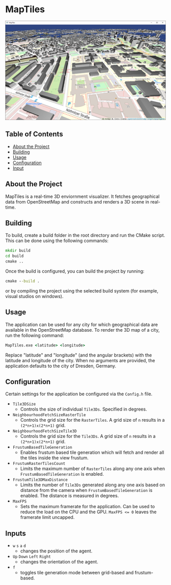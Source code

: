 # MapTiles
![Example Image](maptiles_screenshot.png)

## Table of Contents
- [About the Project](#about-the-project)
- [Building](#building)
- [Usage](#usage)
- [Configuration](#configuration)
- [Input](#input)

## About the Project
MapTiles is a real-time 3D enviornment visualizer. It fetches geographical data from OpenStreetMap and constructs and renders a 3D scene in real-time.

## Building
To build, create a build folder in the root directory and run the CMake script. This can be done using the following commands:
```cmd
mkdir build
cd build
cmake ..
```
Once the build is configured, you can build the project by running:
```cmd
cmake --build .
```
or by compiling the project using the selected build system (for example, visual studios on windows).

## Usage
The application can be used for any city for which geographical data are available in the OpenStreetMap database. To render the 3D map of a city, run the following command:
```cmd
MapTiles.exe <latitude> <longitude>
```
Replace "latitude" and "longitude" (and the angular brackets) with the latitude and longitude of the city. When no arguments are provided, the application defaults to the city of Dresden, Germany.

## Configuration
Certain settings for the application be configured via the `Config.h` file.
* `Tile3DSize`
  * Controls the size of individual `Tile3Ds`. Specified in degrees.
* `NeighbourhoodFetchSizeRasterTile`
  * Controls the grid size for the `RasterTiles`. A grid size of `n` results in a `(2*n+1)x(2*n+1)` grid.
* `NeighbourhoodFetchSizeTile3D`
  * Controls the grid size for the `Tile3Ds`. A grid size of `n` results in a `(2*n+1)x(2*n+1)` grid.
* `FrustumBasedTileGeneration`
  * Enables frustum based tile generation which will fetch and render all the tiles inside the view frustum.
* `FrustumRasterTilesCount`
  * Limits the maximum number of `RasterTiles` along any one axis when `FrustumBasedTileGeneration` is enabled.
* `FrustumTile3DMaxDistance`
  * Limits the number of `Tile3Ds` generated along any one axis based on distance from the camera when `FrustumBasedTileGeneration` is enabled. The distance is measured in degrees.
* `MaxFPS`
  * Sets the maximum framerate for the application. Can be used to reduce the load on the CPU and the GPU. `MaxFPS <= 0` leaves the framerate limit uncapped.

## Inputs
* `w` `s` `a` `d`
  * changes the position of the agent.
* `Up` `Down` `Left` `Right`
  * changes the orientation of the agent.
* `f`
  * toggles tile generation mode between grid-based and frustum-based.  
